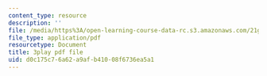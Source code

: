 ```yaml
---
content_type: resource
description: ''
file: /media/https%3A/open-learning-course-data-rc.s3.amazonaws.com/21g-503-japanese-iii-fall-2019/d0c175c76a62a9afb41008f6736ea5a1_aDAsbWBTlvI.pdf
file_type: application/pdf
resourcetype: Document
title: 3play pdf file
uid: d0c175c7-6a62-a9af-b410-08f6736ea5a1
---
```

